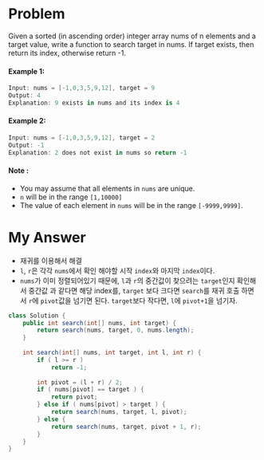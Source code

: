 # Problem

Given a sorted (in ascending order) integer array nums of n elements and a target value, write a function to search target in nums. If target exists, then return its index, otherwise return -1.

#### Example 1:

```swift
Input: nums = [-1,0,3,5,9,12], target = 9
Output: 4
Explanation: 9 exists in nums and its index is 4
```

#### Example 2:

```swift
Input: nums = [-1,0,3,5,9,12], target = 2
Output: -1
Explanation: 2 does not exist in nums so return -1
```

#### Note :

* You may assume that all elements in `nums` are unique.
* `n` will be in the range `[1,10000]`
* The value of each element in `nums` will be in the range `[-9999,9999]`.

# My Answer

* 재귀를 이용해서 해결
* `l`, `r`은 각각 `nums`에서 확인 해야할 시작 `index`와 마지막 `index`이다.
* `nums`가 이미 정렬되어있기 때문에, `l`과 `r`의 중간값이 찾으려는 `target`인지 확인해서 중간값 과 같다면 해당 index를, `target` 보다 크다면 `search`를 재귀 호출 하면서 `r`에 `pivot`값을 넘기면 된다. `target`보다 작다면, `l`에 `pivot+1`을 넘기자.

```java
class Solution {
    public int search(int[] nums, int target) {
        return search(nums, target, 0, nums.length);        
    }
    
    int search(int[] nums, int target, int l, int r) {        
        if ( l >= r )
            return -1;
        
        int pivot = (l + r) / 2;
        if ( nums[pivot] == target ) {
            return pivot;
        } else if ( nums[pivot] > target ) {
            return search(nums, target, l, pivot);
        } else {
            return search(nums, target, pivot + 1, r);
        }
    }
}
```

